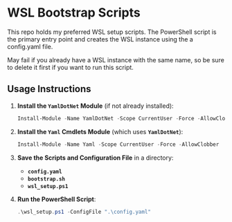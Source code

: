 # WSL Bootstrap Scripts

This repo holds my preferred WSL setup scripts. The PowerShell script is the primary entry point and creates the WSL instance using the a config.yaml file.

May fail if you already have a WSL instance with the same name, so be sure to delete it first if you want to run this script.

## **Usage Instructions**

1. **Install the `YamlDotNet` Module** (if not already installed):
    
    ```powershell
    Install-Module -Name YamlDotNet -Scope CurrentUser -Force -AllowClobber
    ```
    
2. **Install the `Yaml` Cmdlets Module** (which uses **`YamlDotNet`**):
    
    ```powershell
    Install-Module -Name Yaml -Scope CurrentUser -Force -AllowClobber
    ```
    
3. **Save the Scripts and Configuration File** in a directory:
    - **`config.yaml`**
    - **`bootstrap.sh`**
    - **`wsl_setup.ps1`**

4. **Run the PowerShell Script**:
    
    ```powershell
    .\wsl_setup.ps1 -ConfigFile ".\config.yaml"
    ```
    